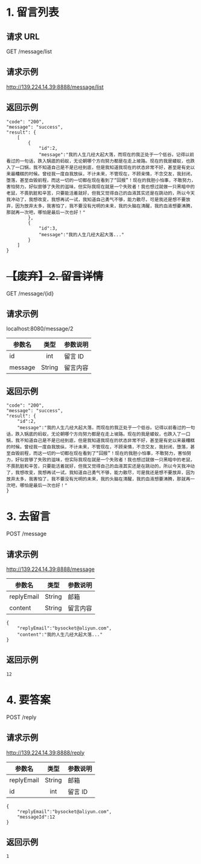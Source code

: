 # 1. 留言列表
## 请求 URL

GET /message/list

## 请求示例

http://139.224.14.39:8888/message/list

## 返回示例
```
"code": "200",
"message": "success",
"result": {
    [
        {
            "id":2,
            "message":"我的人生几经大起大落，而现在的我正处于一个低谷。记得以前看过的一句话，跌入锅底的蚂蚁，无论朝哪个方向努力都是在走上坡路。现在的我是蝼蚁，也跌入了一口锅，我不知道自己是不是已经到底，但是我知道我现在的状态非常不好，甚至是有史以来最糟糕的时候。曾经我一度自我放纵，不计未来，不管现在，不顾亲情，不念交友，我封闭，堕落，甚至自毁前程，而这一切的一切都在现在看到了“回报”！现在的我胆小怕事，不敢努力，害怕努力，好似尝够了失败的滋味，但实际我现在就是一个失败者！我也想过就做一只黑暗中的老鼠，不畏肮脏和辛苦，只要能活着就好，但我又觉得自己的血液其实还是在跳动的，所以今天我冲动了，我想改变，我想再试一试，我知道自己勇气不够，能力散尽，可是我还是想不要放弃，因为放弃太多，我害怕了，我不要没有光明的未来，我的头脑在清醒，我的血液想要沸腾，那就再一次吧，哪怕是最后一次也好！"
        },
        {
            "id":3,
            "message":"我的人生几经大起大落..."
        }
    ]
}
```

# ~~【废弃】2. 留言详情~~
GET /message/{id}

## 请求示例

localhost:8080/message/2

|参数名|类型|参数说明|
| ------------- |:-------------:| :-----|
|id|int|留言 ID|
|message|String|留言内容|


## 返回示例
```
"code": "200",
"message": "success",
"result": {
    "id":2,
    "message":"我的人生几经大起大落，而现在的我正处于一个低谷。记得以前看过的一句话，跌入锅底的蚂蚁，无论朝哪个方向努力都是在走上坡路。现在的我是蝼蚁，也跌入了一口锅，我不知道自己是不是已经到底，但是我知道我现在的状态非常不好，甚至是有史以来最糟糕的时候。曾经我一度自我放纵，不计未来，不管现在，不顾亲情，不念交友，我封闭，堕落，甚至自毁前程，而这一切的一切都在现在看到了“回报”！现在的我胆小怕事，不敢努力，害怕努力，好似尝够了失败的滋味，但实际我现在就是一个失败者！我也想过就做一只黑暗中的老鼠，不畏肮脏和辛苦，只要能活着就好，但我又觉得自己的血液其实还是在跳动的，所以今天我冲动了，我想改变，我想再试一试，我知道自己勇气不够，能力散尽，可是我还是想不要放弃，因为放弃太多，我害怕了，我不要没有光明的未来，我的头脑在清醒，我的血液想要沸腾，那就再一次吧，哪怕是最后一次也好！"
}
```

# 3. 去留言
POST /message
 
## 请求示例

http://139.224.14.39:8888/message

|参数名|类型|参数说明|
| ------------- |:-------------:| :-----|
|replyEmail|String|邮箱|
|content|String|留言内容|

```
{
    "replyEmail":"bysocket@aliyun.com",
    "content":"我的人生几经大起大落..."
}
```

## 返回示例
```
12
```

# 4. 要答案
POST /reply
 
## 请求示例

http://139.224.14.39:8888/reply

|参数名|类型|参数说明|
| ------------- |:-------------:| :-----|
|replyEmail|String|邮箱|
|id|int|留言 ID|

```
{
    "replyEmail":"bysocket@aliyun.com",
    "messageId":12
}
```

## 返回示例
```
1
```